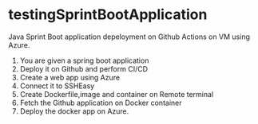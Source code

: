 # testingSprintBootApplication
Java Sprint Boot application depeloyment on Github Actions on VM using Azure.

1. You are given a spring boot application
2. Deploy it on Github and perform CI/CD
3. Create a web app using Azure
4. Connect it to SSHEasy
5. Create Dockerfile,image and container on Remote terminal
6. Fetch the Github application on Docker container
7. Deploy the docker app on Azure.
